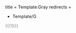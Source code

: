 title = Template:Gray
redirects =
-  Template/G
>>>>

<span class=gray style="color:gray">{{{1}}}</span>